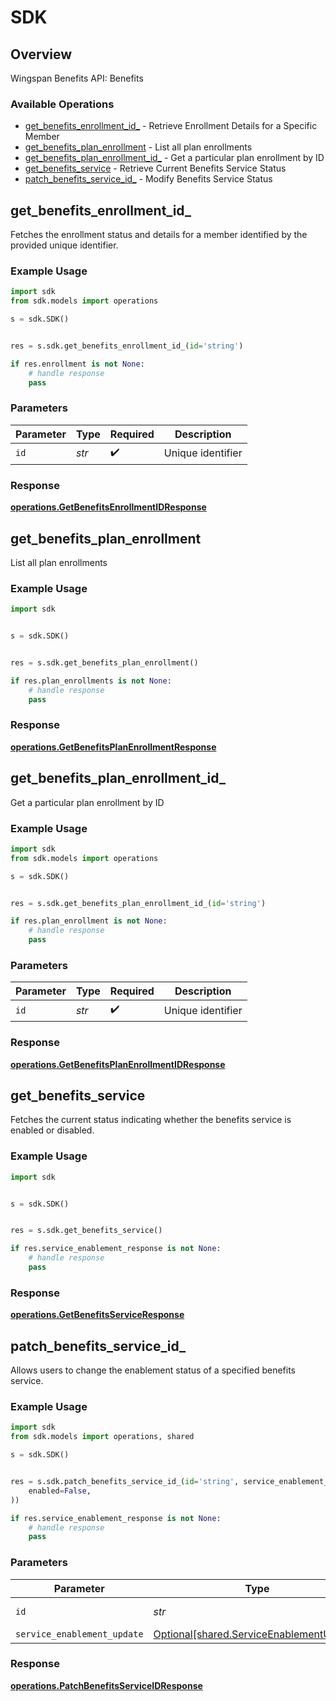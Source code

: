 # SDK


## Overview

Wingspan Benefits API: Benefits

### Available Operations

* [get_benefits_enrollment_id_](#get_benefits_enrollment_id_) - Retrieve Enrollment Details for a Specific Member
* [get_benefits_plan_enrollment](#get_benefits_plan_enrollment) - List all plan enrollments
* [get_benefits_plan_enrollment_id_](#get_benefits_plan_enrollment_id_) - Get a particular plan enrollment by ID
* [get_benefits_service](#get_benefits_service) - Retrieve Current Benefits Service Status
* [patch_benefits_service_id_](#patch_benefits_service_id_) - Modify Benefits Service Status

## get_benefits_enrollment_id_

Fetches the enrollment status and details for a member identified by the provided unique identifier.

### Example Usage

```python
import sdk
from sdk.models import operations

s = sdk.SDK()


res = s.sdk.get_benefits_enrollment_id_(id='string')

if res.enrollment is not None:
    # handle response
    pass
```

### Parameters

| Parameter          | Type               | Required           | Description        |
| ------------------ | ------------------ | ------------------ | ------------------ |
| `id`               | *str*              | :heavy_check_mark: | Unique identifier  |


### Response

**[operations.GetBenefitsEnrollmentIDResponse](../../models/operations/getbenefitsenrollmentidresponse.md)**


## get_benefits_plan_enrollment

List all plan enrollments

### Example Usage

```python
import sdk


s = sdk.SDK()


res = s.sdk.get_benefits_plan_enrollment()

if res.plan_enrollments is not None:
    # handle response
    pass
```


### Response

**[operations.GetBenefitsPlanEnrollmentResponse](../../models/operations/getbenefitsplanenrollmentresponse.md)**


## get_benefits_plan_enrollment_id_

Get a particular plan enrollment by ID

### Example Usage

```python
import sdk
from sdk.models import operations

s = sdk.SDK()


res = s.sdk.get_benefits_plan_enrollment_id_(id='string')

if res.plan_enrollment is not None:
    # handle response
    pass
```

### Parameters

| Parameter          | Type               | Required           | Description        |
| ------------------ | ------------------ | ------------------ | ------------------ |
| `id`               | *str*              | :heavy_check_mark: | Unique identifier  |


### Response

**[operations.GetBenefitsPlanEnrollmentIDResponse](../../models/operations/getbenefitsplanenrollmentidresponse.md)**


## get_benefits_service

Fetches the current status indicating whether the benefits service is enabled or disabled.

### Example Usage

```python
import sdk


s = sdk.SDK()


res = s.sdk.get_benefits_service()

if res.service_enablement_response is not None:
    # handle response
    pass
```


### Response

**[operations.GetBenefitsServiceResponse](../../models/operations/getbenefitsserviceresponse.md)**


## patch_benefits_service_id_

Allows users to change the enablement status of a specified benefits service.

### Example Usage

```python
import sdk
from sdk.models import operations, shared

s = sdk.SDK()


res = s.sdk.patch_benefits_service_id_(id='string', service_enablement_update=shared.ServiceEnablementUpdate(
    enabled=False,
))

if res.service_enablement_response is not None:
    # handle response
    pass
```

### Parameters

| Parameter                                                                                  | Type                                                                                       | Required                                                                                   | Description                                                                                |
| ------------------------------------------------------------------------------------------ | ------------------------------------------------------------------------------------------ | ------------------------------------------------------------------------------------------ | ------------------------------------------------------------------------------------------ |
| `id`                                                                                       | *str*                                                                                      | :heavy_check_mark:                                                                         | Unique identifier                                                                          |
| `service_enablement_update`                                                                | [Optional[shared.ServiceEnablementUpdate]](../../models/shared/serviceenablementupdate.md) | :heavy_minus_sign:                                                                         | N/A                                                                                        |


### Response

**[operations.PatchBenefitsServiceIDResponse](../../models/operations/patchbenefitsserviceidresponse.md)**

